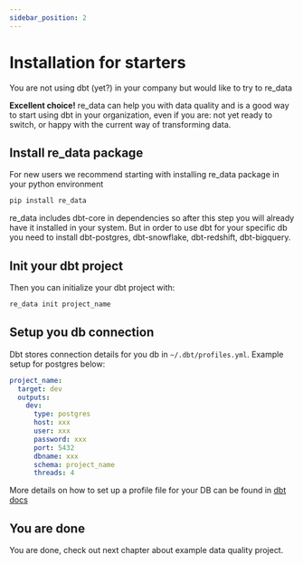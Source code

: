 ```yaml
---
sidebar_position: 2
---
```


# Installation for starters

You are not using dbt (yet?) in your company but would like to try to re_data


**Excellent choice!** re_data can help you with data quality and is a good way to start using dbt in your organization, even if you are: not yet ready to switch, or happy with the current way of transforming data. 

## Install re_data package

For new users we recommend starting with installing re_data package in your python environment

```bash
pip install re_data
```

re_data includes dbt-core in dependencies so after this step you will already have it installed in your system. But in order to use dbt for your specific db you need to install dbt-postgres, dbt-snowflake, dbt-redshift, dbt-bigquery.

## Init your dbt project

Then you can initialize your dbt project with:

```bash
re_data init project_name
```

## Setup you db connection

Dbt stores connection details for you db in `~/.dbt/profiles.yml`. Example setup for postgres below:

```yml title=~/.dbt/profiles.yml
project_name:
  target: dev
  outputs:
    dev:
      type: postgres
      host: xxx
      user: xxx
      password: xxx
      port: 5432
      dbname: xxx
      schema: project_name
      threads: 4
```

More details on how to set up a profile file for your DB can be found in [dbt docs](https://docs.getdbt.com/dbt-cli/configure-your-profile)

## You are done

You are done, check out next chapter about example data quality project.